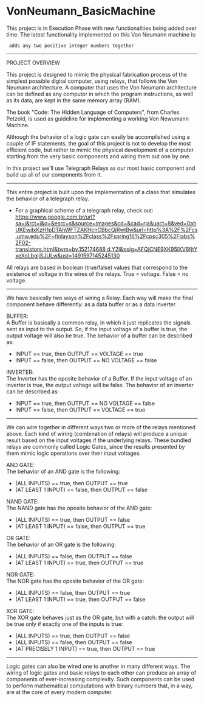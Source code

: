 # VonNeumann_BasicMachine

This project is in Execution Phase with new functionalities being added over time. The latest functionality implemented on this Von Neumann machine is:

     adds any two positive integer numbers together
     
---
PROJECT OVERVIEW

This project is designed to mimic the physical fabrication process of the simplest possible digital computer, using relays, that follows the Von Neumann architecture. A computer that uses the Von Neumann architecture can be defined as any computer in which the program instructions, as well as its data, are kept in the same memory array (RAM).

The book "Code: The Hidden Language of Computers", from Charles Petzold, is used as guideline for implementing a working Von Newumann Machine.

Although the behavior of a logic gate can easily be accomplished using a couple of IF statements, the goal of this project is not to develop the most efficient code, but rather to mimic the physical development of a computer starting from the very basic components and wiring them out one by one.

In this project we'll use Telegraph Relays as our most basic component and build up all of our components from it.

---
This entire project is built upon the implementation of a class that simulates the behavior of a telegraph relay.
- For a graphical scheme of a telegraph relay, check out: https://www.google.com.br/url?sa=i&rct=j&q=&esrc=s&source=images&cd=&cad=rja&uact=8&ved=0ahUKEwjlxKzH1pDTAhWFTZAKHcnCBbcQjRwIBw&url=http%3A%2F%2Fcs.umw.edu%2F~finlayson%2Fclass%2Fspring16%2Fcpsc305%2Flabs%2F02-transistors.html&bvm=bv.152174688,d.Y2I&psig=AFQjCNE9XK95lXV6fjtYxeXoLbgjiSJULw&ust=1491597145245130

All relays are based in boolean (true/false) values that correspond to the existence of voltage in the wires of the relays. True = voltage. False = no voltage.

---
We have basically two ways of wiring a Relay. Each way will make the final component behave differently: as a data buffer or as a data inverter.

BUFFER:  
A Buffer is basically a common relay, in which it just replicates the signals sent as input to the output.
So, if the input voltage of a buffer is true, the output voltage will also be true.
The behavior of a buffer can be described as:

- INPUT == true, then OUTPUT == VOLTAGE == true
- INPUT == false, then OUTPUT == NO VOLTAGE == false

INVERTER:  
The Inverter has the oposite behavior of a Buffer.
If the input voltage of an inverter is true, the output voltage will be false.
The behavior of an inverter can be described as:

- INPUT == true, then OUTPUT == NO VOLTAGE == false
- INPUT == false, then OUTPUT == VOLTAGE == true

---
We can wire together in different ways two or more of the relays mentioned above. Each kind of wiring (combination of relays) will produce a unique result based on the input voltages if the underlying relays. These bundled relays are commonly called Logic Gates, since the results presented by them mimic logic operations over their input voltages.

AND GATE:  
The behavior of an AND gate is the following:
- (ALL INPUTS) == true, then OUTPUT ==  true
- (AT LEAST 1 INPUT) == false, then OUTPUT ==  false

NAND GATE:  
The NAND gate has the oposite behavior of the AND gate:
- (ALL INPUTS) == true, then OUTPUT ==  false
- (AT LEAST 1 INPUT) == false, then OUTPUT ==  true

OR GATE:  
The behavior of an OR gate is the following:
- (ALL INPUTS) == false, then OUTPUT ==  false
- (AT LEAST 1 INPUT) == true, then OUTPUT ==  true

NOR GATE:  
The NOR gate has the oposite behavior of the OR gate:
- (ALL INPUTS) == false, then OUTPUT ==  true
- (AT LEAST 1 INPUT) == true, then OUTPUT ==  false

XOR GATE:  
The XOR gate behaves just as the OR gate, but with a catch: the output will be true only if exactly one of the inputs is true:
- (ALL INPUTS) == true, then OUTPUT ==  false
- (ALL INPUTS) == false, then OUTPUT ==  false
- (AT PRECISELY 1 INPUT) == true, then OUTPUT ==  true

---
Logic gates can also be wired one to another in many different ways. The wiring of logic gates and basic relays to each other can produce an array of components of ever-increasing complexity. Such components can be used to perform mathematical computations with binary numbers that, in a way, are at the core of every modern computer.
